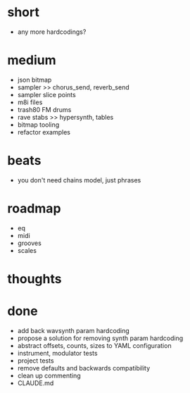 # short

- any more hardcodings?

# medium

- json bitmap
- sampler >> chorus_send, reverb_send
- sampler slice points
- m8i files
- trash80 FM drums
- rave stabs >> hypersynth, tables
- bitmap tooling
- refactor examples

# beats

- you don't need chains model, just phrases

# roadmap

- eq
- midi
- grooves
- scales

# thoughts

# done

- add back wavsynth param hardcoding
- propose a solution for removing synth param hardcoding
- abstract offsets, counts, sizes to YAML configuration
- instrument, modulator tests
- project tests
- remove defaults and backwards compatibility
- clean up commenting
- CLAUDE.md

